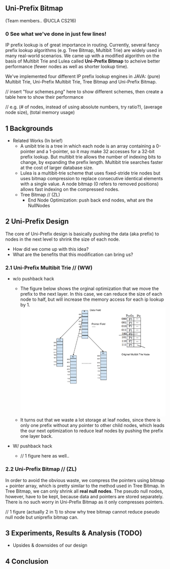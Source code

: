 ## Uni-Prefix Bitmap
(Team members.. @UCLA CS216)

### 0 See what we've done in just few lines!
IP prefix lookup is of great importance in routing. Currently, several fancy prefix lookup algorithms (e.g. Tree Bitmap, Multibit Trie) are widely used in many real-world scenarios. We came up with a modified algorithm on the basis of Multibit Trie and Lulea called **Uni-Prefix Bitmap** to acheive better performance (fewer nodes as well as shorter lookup time). 

We've implemented four different IP prefix lookup engines in JAVA: (pure) Multibit Trie, Uni-Prefix Multibit Trie, Tree Bitmap and Uni-Prefix Bitmap.

// insert "four schemes.png" here to show different schemes, then create a table here to show their performance

// e.g. (# of nodes, instead of using absolute numbers, try ratio?), (average node size), (total memory usage)

## 1 Backgrounds
- Related Works (In brief)
    - A unibit trie is a tree in which each node is an array containing a 0-pointer and a 1-pointer, so it may make 32 accesses for a 32-bit prefix lookup. But multibit trie allows the number of indexing bits to change, by expanding the prefix length. Multibit trie searches faster at the cost of larger database size.
    - Lulea is a multibit-trie scheme that uses fixed-stride trie nodes but uses bitmap compression to replace consecutive identical elements with a single value. A node bitmap (0 refers to removed positions) allows fast indexing on the compressed nodes.
    - Tree Bitmap // (ZL)
        - End Node Optimization: push back end nodes, what are the NullNodes

## 2 Uni-Prefix Design
The core of Uni-Prefix design is basically pushing the data (aka prefix) to nodes in the next level to shrink the size of each node.
- How did we come up with this idea?
- What are the benefits that this modification can bring us?

### 2.1 Uni-Prefix Multibit Trie // (WW) 
- w/o pushback hack
    - The figure below shows the orginal optimization that we move the prefix to the next layer. In this case, we can reduce the size of each node to half, but will increase the memory access for each ip lookup by 1. ![alt text](https://github.com/johnwenjunwu/proj216/blob/master/Uniprefix.png "Original Uni-Prefix")
    - It turns out that we waste a lot storage at leaf nodes, since there is only one prefix without any pointer to other child nodes, which leads the our next optimization to reduce leaf nodes by pushing the prefix one layer back.
        
- W/ pushback hack
    - // 1 figure here as well..

### 2.2 Uni-Prefix Bitmap // (ZL)
In order to avoid the obvious waste, we compress the pointers using bitmap + pointer array, which is pretty similar to the method used in Tree Bitmap. In Tree Bitmap, we can only shrink all **real null nodes**. The pseudo null nodes, however, have to be kept, because data and pointers are stored separately. There is no such worry in Uni-Prefix Bitmap as it only compresses pointers. 

// 1 figure (actually 2 in 1) to show why tree bitmap cannot reduce pseudo null node but uniprefix bitmap can.

## 3 Experiments, Results & Analysis (TODO)
- Upsides & downsides of our design
## 4 Conclusion
